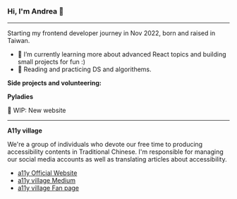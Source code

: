 ### Hi, I'm Andrea 👋
---
Starting my frontend developer journey in Nov 2022, born and raised in Taiwan.
- 🌱 I’m currently learning more about advanced React topics and building small projects for fun :)
- 📓 Reading and practicing DS and algorithems.

**Side projects and volunteering:**

**Pyladies**

🚧 WIP: New website

---

**A11y village**

We're a group of individuals who devote our free time to producing accessibility contents in Traditional Chinese.
I'm responsible for managing our social media accounts as well as translating articles about accessibility.

- [a11y Official Website](https://a11yvillage.coseeing.org/en)
- [a11y village Medium](https://medium.com/@accessdiversers)
- [a11y village Fan page](https://www.facebook.com/accessdiversers/)

<!-- ![Group 346](https://user-images.githubusercontent.com/84858081/219078363-d1438cfa-db99-480b-aa76-646a0fd7e10a.png) -->
<!--
**AndreaFan123/AndreaFan123** is a ✨ _special_ ✨ repository because its `README.md` (this file) appears on your GitHub profile.

Here are some ideas to get you started:

- 🔭 I’m currently working on ...
- 🌱 I’m currently learning ...
- 👯 I’m looking to collaborate on ...
- 🤔 I’m looking for help with ...
- 💬 Ask me about ...
- 📫 How to reach me: ...
- 😄 Pronouns: ...
- ⚡ Fun fact: ...
-->
